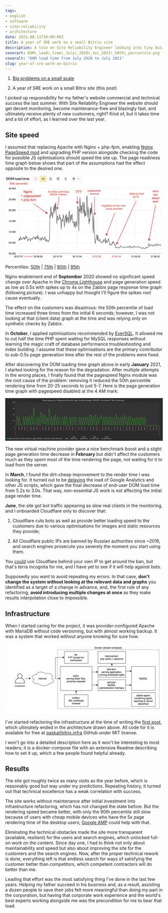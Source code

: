```yaml
---
tags:
- english
- software
- site-reliability
- architecture
date: 2021-08-11T20:00:00Z
title: A year of SRE work on a small Bitrix site
description: A tale on Site Reliability Engineer looking into tiny business web service performance and reliability
coverart: DOM\_load\_time\_July\_2020\_to\_2021\_50th\_percentile.png
coveralt: "DOM load time from July 2020 to July 2021"
slug: year-of-sre-work-on-bitrix
---
```


1. [Big problems on a small scale](/2020/small-forms/)

1. A year of SRE work on a small Bitrix site (this post)

I picked up responsibility for my father's website commercial and technical success the last summer. With Site Reliability Engineer the website should get decent monitoring, become maintenance-free and blazingly fast, and ultimately receive plenty of new customers, right? Kind of, but it takes time and a lot of effort, as I learned over the last year.

## Site speed

I assumed that replacing Apache with Nginx + php-fpm, enabling [Nginx PageSpeed mod](https://github.com/apache/incubator-pagespeed-ng) and upgrading PHP version alongside checking the code for possible JS optimisations should speed the site up. The page readiness time graph below shows that part of the assumptions had the effect opposite to the desired one.

![DOM load time from July 2020 to July 2021, 50th percentile](DOM_load_time_July_2020_to_2021_50th_percentile.png)

Percentiles: [50th](DOM_load_time_July_2020_to_2021_50th_percentile.png) | [75th](DOM_load_time_July_2020_to_2021_75th_percentile.png) | [90th](DOM_load_time_July_2020_to_2021_90th_percentile.png) | [95th](DOM_load_time_July_2020_to_2021_95th_percentile.png)

<!--more-->

Nginx enablement end of **September** 2020 showed no significant speed change over Apache in the [Chrome Lighthouse](https://developers.google.com/web/tools/lighthouse) and page generation speed as low as 0.5s with spikes up to 4s on the Zabbix page response time graph (following picture). I was unhappy but thought I'll figure the spikes root cause eventually.

The effect on the customers was disastrous: the 50th percentile of load time increased three times from the initial 6 seconds; however, I was not looking at that (client data) graph at the time and was relying only on synthetic checks by Zabbix.

In **October**, I applied optimisations recommended by [EverSQL](https://www.eversql.com). It allowed me to cut half the time PHP spent waiting for MySQL responses without learning the magic craft of database performance troubleshooting and index building. I assume that these optimisations are the primary contributor to sub-0.5s page generation time after the rest of the problems were fixed.

After discovering the DOM loading time graph above in early **January** 2021, I started looking for the reason for the degradation. After multiple attempts in the wrong places, I finally found that the pagespeed Nginx module was the root cause of the problem: removing it reduced the 50th percentile rendering time from 20-25 seconds to just 5-7. Here is the page generation time graph with pagespeed disabled at the 4 AM mark:

![pagespeed hurts performance, page generation time metric](after_pagespeed.png)

The new virtual machine provider gave a nice benchmark boost and a slight page generation time decrease in **February** but didn't affect the customers much as they spent most of the time rendering the page, not waiting for it to load from the server.

In **March**, I found the dirt-cheap improvement to the render time I was looking for. It turned out to be [delaying](https://constantsolutions.dk/2020/06/delay-loading-of-google-analytics-google-tag-manager-script-for-better-pagespeed-score-and-initial-load/) the load of Google Analytics and other JS scripts, which gave the final decrease of end-user DOM load time from 5.2s to 3.0s. That way, non-essential JS work is not affecting the initial page render time.

**June**, the site got bot traffic appearing as slow real clients in the monitoring, and I onboarded Cloudflare only to discover that:

1. Cloudflare cuts bots as well as provide better loading speed to the customers due to various optimisations for images and static resources they provide;

2. All Cloudflare public IPs are banned by Russian authorities since \~2016, and search engines prosecute you severely the moment you start using them.

You [*could*](https://community.cloudflare.com/t/reverse-proxy-infront-of-cloudflare/33972/8?u=favor.group2015) use Cloudflare behind your own IP to get around the ban, but that's terra incognita for me, and I have yet to see if it will help against bots.

Supposedly you want to avoid repeating my errors. In that case, **don't change the system without looking at the relevant data and graphs** you identified as a target of a change in advance, and, the first rule of any refactoring, **avoid introducing multiple changes at once** as they make results interpolation close to impossible.

## Infrastructure

When I started caring for the project, it was provider-configured Apache with MariaDB without code versioning, but with almost working backup. It was a system that worked without anyone knowing for sure how.

![small Bitrix project architecture](favor-group-architecture.png)

I've started refactoring the infrastructure at the time of writing the [first post](/2020/small-forms/), which ultimately ended in the architecture drawn above. All code for it is available for free at [paskal/bitrix.infra](https://github.com/paskal/bitrix.infra) GitHub under MIT license.

I won't go into a detailed description here as it won't be interesting to most readers; it is a docker-compose file with an extensive Readme describing how to set it up, which a few people found helpful already.

## Results

The site got roughly twice as many visits as the year before, which is reasonably good but way under my predictions. Repeating history, it turned out that technical excellence has a weak correlation with success.

The site works without maintenance after initial investment into infrastructure refactoring, which has not changed the state before. But the rendering speed became better, with only the 90th percentile still slow because of users with cheap mobile devices who have the 5x page rendering time of the desktop users; [Google AMP](https://developers.google.com/amp) could help with that.

Eliminating the technical obstacles made the site more transparent (available, resilient) for the users and search engines, which unlocked full-on work on the content. Since day one, I had to think not only about maintainability and speed but also about improving the site for the customers and the search engines. Now, after the proper technical rework is done, everything left is that endless search for ways of satisfying the customer better than competitors, which competent contractors will do better than me.

Leading that effort was the most satisfying thing I've done in the last few years. Helping my father succeed in his business and, as a result, assisting a dozen people to save their jobs felt more meaningful than doing my part in the corporation, but having that corporate work experience and the world's best experts working alongside me was the precondition for me to bear that load.
